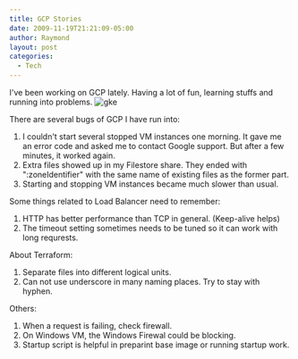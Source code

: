 ```yaml
---
title: GCP Stories
date: 2009-11-19T21:21:09-05:00
author: Raymond
layout: post
categories:
  - Tech
---
```

I've been working on GCP lately. Having a lot of fun, learning stuffs and running into problems.
<img class="alignnone size-full wp-image-1653" src="/wp-content/uploads/2019/11/google-cloud-logo-bigger.png" alt="gke" width="700" height="262" srcset="/wp-content/uploads/2019/11/google-cloud-logo-bigger.png 700w, /wp-content/uploads/2019/11/google-cloud-logo-bigger.png 300w" sizes="(max-width: 700px) 100vw, 700px" />

There are several bugs of GCP I have run into:
  1. I couldn't start several stopped VM instances one morning. It gave me an error code and asked me to contact Google support. But after a few minutes, it worked again.
  2. Extra files showed up in my Filestore share. They ended with ":zoneIdentifier" with the same name of existing files as the former part.
  3. Starting and stopping VM instances became much slower than usual.

Some things related to Load Balancer need to remember:
  1. HTTP has better performance than TCP in general. (Keep-alive helps)
  2. The timeout setting sometimes needs to be tuned so it can work with long requrests.

About Terraform:
  1. Separate files into different logical units.
  2. Can not use underscore in many naming places. Try to stay with hyphen.

Others:
  1. When a request is failing, check firewall.
  2. On Windows VM, the Windows Firewal could be blocking.
  3. Startup script is helpful in preparint base image or running startup work.
